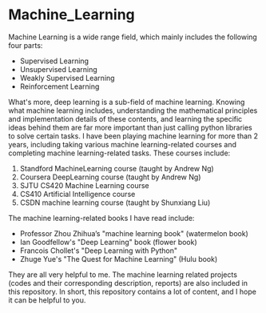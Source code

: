 # Machine_Learning
Machine Learning is a wide range field, which mainly includes the following four parts: 
- Supervised Learning
- Unsupervised Learning
- Weakly Supervised Learning
- Reinforcement Learning
 
What's more, deep learning is a sub-field of machine learning. Knowing what machine learning includes, understanding the mathematical principles and implementation details of these contents, and learning the specific ideas behind them are far more important than just calling python libraries to solve certain tasks. I have been playing machine learning for more than 2 years, including taking various machine learning-related courses and completing machine learning-related tasks. These courses include: 
1. Standford MachineLearning course (taught by Andrew Ng)
2. Coursera DeepLearning course (taught by Andrew Ng)
3. SJTU CS420 Machine Learning course
4. CS410 Artificial Intelligence course
5. CSDN machine learning course (taught by Shunxiang Liu)

The machine learning-related books I have read include:
* Professor Zhou Zhihua’s "machine learning book" (watermelon book)
* Ian Goodfellow's "Deep Learning" book (flower book) 
* Francois Chollet's "Deep Learning with Python"
* Zhuge Yue's "The Quest for Machine Learning" (Hulu book)

They are all very helpful to me.  The machine learning related projects (codes and their corresponding description, reports) are also included in this repository. In short, this repository contains a lot of content, and I hope it can be helpful to you.
